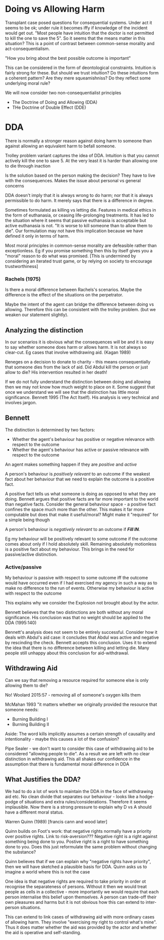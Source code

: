 # Doing vs Allowing Harm

Transplant case posed questions for consequential systems. Under act it seems to be ok; under rule it becomes iffy if knowledge of the incident would get out. "Most people have intuition that the doctor is not permitted to kill the one to save the 5". So it seems that the means matter in this situation? This is a point of contrast between common-sense morality and act-consequentialism.

"How you bring about the best possible outcome is important"

This can be considered in the form of deontological constraints. Intuition is fairly strong for these. But should we trust intuition? Do these intuitions form a coherent pattern? Are they mere squeamishniss? Do they reflect some underlying moral rule?

We will now consider two non-consequentialist principles

* The Doctrine of Doing and Allowing (DDA)
* THe Doctrine of Double Effect (DDE)

# DDA
There is normally a stronger reason against doing harm to someone than against allowing an equivalent harm to befall someone.

Trolley problem variant captures the idea of DDA. Intuition is that you cannot actively kill the one to save 5. At the very least it is harder than allowing one to die through inaction

Is the solution based on the person making the decision? They have to live with the consequences. Makes the issue about personal vs general concerns

DDA doesn't imply that it is always wrong to do harm; nor that it is always permissible to do harm. It merely says that there is a difference in degree.

Sometimes formulated as killing vs letting die. Features in medical ethics in the form of euthanasia, or ceasing life-prolonging treatments. It has led to the situation where it seems that passive euthanasia is acceptable but active euthanasia is not. "It is worse to kill someone than to allow them to die". Our formulation may not have this implication because we have defined it only in terms of harm.

Most moral principles in common-sense morality are defeasible rather than exceptionless. Eg if you promise something then this by itself gives you a "moral" reason to do what was promised. [This is undermined by considering an iterated trust game, or by relying on society to encourage trustworthiness]

### Rachels (1975)

Is there a moral difference between Rachels's scenarios. Maybe the difference is the effect of the situations on the perpetrator.

Maybe the intent of the agent can bridge the difference between doing vs allowing. Therefore this can be consistent with the trolley problem. (but we weaken our statement slightly).

## Analyzing the distinction
In our scenarios it is obvious what the consequences will be and it is easy to say whether someone does harm or allows harm. It is not always so clear-cut. Eg cases that involve withdrawing aid. (Kagan 1989)

Reneges on a decision to donate to charity - this means consequentially that someone dies from the lack of aid. Did Abdul kill the person or just allow to die? His intervention resulted in her death!

If we do not fully understand the distinction between doing and allowing then we may not know how much weight to place on it. Some suggest that once we understand we will see that the distinction has little moral significance. Bennett 1995 (The Act Itself). His analysis is very technical and involves jargon.

## Bennett
The distinction is determined by two factors:
* Whether the agent's behaviour has positive or negative relevance with respect to the outcome
* Whether the agent's behaviour has active or passive relevance with respect to the outcome

An agent makes something happen if they are _positive_ and _active_

A person's behaviour is _positively relevant_ to an outcome if the weakest fact about her behaviour that we need to explain the outcome is a positive fact.

A positive fact tells us what someone is doing as opposed to what they are doing. Bennett argues that positive facts are far more important to the world than negative facts. Consider the general behaviour space - a positive fact confines the space much more than the other. This makes it far more computable but does that make it useful/moral? Might make it "required" for a simple being though

A person's behaviour is _negatively relevant_ to an outcome if _____Fill IN_____.

Eg my behaviour will be positively relevant to some outcome if the outcome comes about only if I hold absolutely skill. Remaining absolutely motionless is a positive fact about my behaviour. This brings in the need for passive/active distinction.

### Active/passive

My behaviour is passive with respect to some outcome iff the outcome would have occurred even if I had exercised my agency in such a way as to make no difference to the run of events. Otherwise my behaviour is active with respect to the outcome

This explains why we consider the Explosion not brought about by the actor.

Bennett believes that the two distinctions are both without any moral significance. His conclusion was that no weight should be applied to the DDA (1995:140)

Bennett's analysis does not seem to be entirely successful. Consider how it deals with Abdul's aid case: it concludes that Abdul was active and negative by rescinding the check. Bennett accepts this conclusion. Uses it to extend the idea that there is no difference between killing and letting die. Many people still unhappy about this conclusion for aid-withdrawal.

## Withdrawing Aid
Can we say that removing a resource required for someone else is only allowing them to die?

No! Woolard 2015:57 - removing all of someone's oxygen kills them

McMahan 1993 "it matters whether we originally provided the resource that someone needs:
* Burning Building I
* Burning Building II

Aside: The word kills implicitly assumes a certain strength of causality and intentionality - maybe this causes a lot of the confusion?

Pipe Sealer - we don't want to consider this case of withdrawing aid to be considered "allowing people to die". As a result we are left with no clear distinction in withdrawing aid. This all shakes our confidence in the assumption that there is fundamental moral difference in DDA

## What Justifies the DDA?
We had to do a lot of work to maintain the DDA in the face of withdrawing aid etc. No clean divide that separates our behaviour - looks like a hodge-podge of situations and extra rules/considerations. Therefore it seems implausible. Now there is a strong pressure to explain why D vs A should have a different moral status.

Warren Quinn (1989) [francis cann and wood later]

Quinn builds on Foot's work: that negative rights normally have a priority over positive rights. Link to risk-aversion??? Negative right is a right against something being done to you. Postive right is a right to have something done to you. Does this just reformulate the same problem without changing the substance?

Quinn believes that if we can explain why "negative rights have priority", then we will have sketched a plausible basis for DDA. Quinn asks us to imagine a world where this is not the case

One idea is that negative rights are required to take priority in order ot recognise the separateness of persons. Without it then we would treat people as cells in a collective - more importantly we would require that each person internalise this belief upon themselves. A person can trade-off their own pleasures and harms but it is not obvious how this can extend to inter-person situations.
 
This can extend to link cases of withdrawing aid with more ordinary cases of allowing harm. They involve "exercising my right to control what's mine". Thus it does matter whether the aid was provided by the actor and whether the aid is operative and self-standing.
